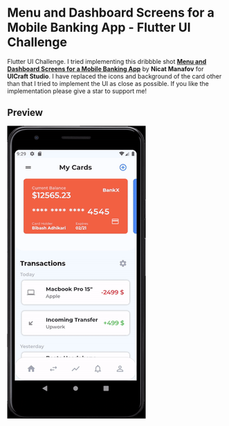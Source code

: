 # Menu and Dashboard Screens for a Mobile Banking App - Flutter UI Challenge

Flutter UI Challenge. I tried implementing this dribbble shot [**Menu and Dashboard Screens for a Mobile Banking App**](https://dribbble.com/shots/6351511-Menu-and-Dashboard) by **Nicat Manafov** for **UICraft Studio**. I have replaced the icons and background of the card other than that I tried to implement the UI as close as possible. If you like the implementation please give a star to support me!

## Preview

![Preview Screen](./.github/bank.gif?raw=true "Menu and Dashboard Screens for a Mobile Banking App")
